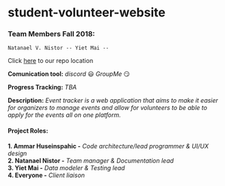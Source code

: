 # student-volunteer-website

### Team Members Fall 2018:
    Natanael V. Nistor -- Yiet Mai --

Click [here](https://github.com/soft-eng-practicum/event-tracker)  to  our repo location

**Comunication tool:** _discord_ :smiley: _GroupMe_ :smirk:  

**Progress Tracking:**  _TBA_

 **Description:**
_Event tracker is a web application that aims to make it easier for organizers to manage events and allow for volunteers to be able to apply for the events all on one platform._

#### Project Roles:
**1. Ammar Huseinspahic -** _Code architecture/lead programmer & UI/UX design_   
 **2. Natanael Nistor -** _Team manager & Documentation lead_   
 **3. Yiet Mai -** _Data modeler & Testing lead_   
 **4. Everyone -** _Client liaison_ 